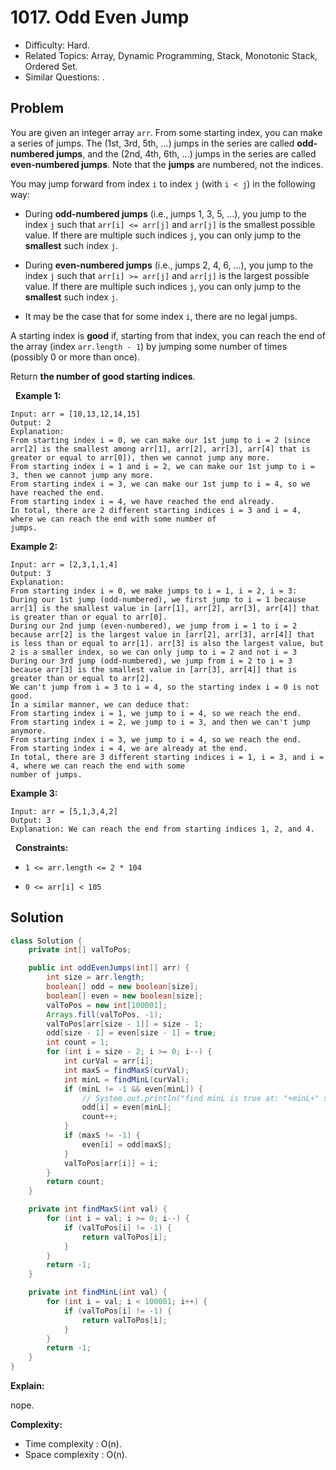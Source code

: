 # 1017. Odd Even Jump

- Difficulty: Hard.
- Related Topics: Array, Dynamic Programming, Stack, Monotonic Stack, Ordered Set.
- Similar Questions: .

## Problem

You are given an integer array ```arr```. From some starting index, you can make a series of jumps. The (1st, 3rd, 5th, ...) jumps in the series are called **odd-numbered jumps**, and the (2nd, 4th, 6th, ...) jumps in the series are called **even-numbered jumps**. Note that the **jumps** are numbered, not the indices.

You may jump forward from index ```i``` to index ```j``` (with ```i < j```) in the following way:


	
- During **odd-numbered jumps** (i.e., jumps 1, 3, 5, ...), you jump to the index ```j``` such that ```arr[i] <= arr[j]``` and ```arr[j]``` is the smallest possible value. If there are multiple such indices ```j```, you can only jump to the **smallest** such index ```j```.
	
- During **even-numbered jumps** (i.e., jumps 2, 4, 6, ...), you jump to the index ```j``` such that ```arr[i] >= arr[j]``` and ```arr[j]``` is the largest possible value. If there are multiple such indices ```j```, you can only jump to the **smallest** such index ```j```.
	
- It may be the case that for some index ```i```, there are no legal jumps.


A starting index is **good** if, starting from that index, you can reach the end of the array (index ```arr.length - 1```) by jumping some number of times (possibly 0 or more than once).

Return **the number of **good** starting indices**.

 
**Example 1:**

```
Input: arr = [10,13,12,14,15]
Output: 2
Explanation: 
From starting index i = 0, we can make our 1st jump to i = 2 (since arr[2] is the smallest among arr[1], arr[2], arr[3], arr[4] that is greater or equal to arr[0]), then we cannot jump any more.
From starting index i = 1 and i = 2, we can make our 1st jump to i = 3, then we cannot jump any more.
From starting index i = 3, we can make our 1st jump to i = 4, so we have reached the end.
From starting index i = 4, we have reached the end already.
In total, there are 2 different starting indices i = 3 and i = 4, where we can reach the end with some number of
jumps.
```

**Example 2:**

```
Input: arr = [2,3,1,1,4]
Output: 3
Explanation: 
From starting index i = 0, we make jumps to i = 1, i = 2, i = 3:
During our 1st jump (odd-numbered), we first jump to i = 1 because arr[1] is the smallest value in [arr[1], arr[2], arr[3], arr[4]] that is greater than or equal to arr[0].
During our 2nd jump (even-numbered), we jump from i = 1 to i = 2 because arr[2] is the largest value in [arr[2], arr[3], arr[4]] that is less than or equal to arr[1]. arr[3] is also the largest value, but 2 is a smaller index, so we can only jump to i = 2 and not i = 3
During our 3rd jump (odd-numbered), we jump from i = 2 to i = 3 because arr[3] is the smallest value in [arr[3], arr[4]] that is greater than or equal to arr[2].
We can't jump from i = 3 to i = 4, so the starting index i = 0 is not good.
In a similar manner, we can deduce that:
From starting index i = 1, we jump to i = 4, so we reach the end.
From starting index i = 2, we jump to i = 3, and then we can't jump anymore.
From starting index i = 3, we jump to i = 4, so we reach the end.
From starting index i = 4, we are already at the end.
In total, there are 3 different starting indices i = 1, i = 3, and i = 4, where we can reach the end with some
number of jumps.
```

**Example 3:**

```
Input: arr = [5,1,3,4,2]
Output: 3
Explanation: We can reach the end from starting indices 1, 2, and 4.
```

 
**Constraints:**


	
- ```1 <= arr.length <= 2 * 104```
	
- ```0 <= arr[i] < 105```



## Solution

```java
class Solution {
    private int[] valToPos;

    public int oddEvenJumps(int[] arr) {
        int size = arr.length;
        boolean[] odd = new boolean[size];
        boolean[] even = new boolean[size];
        valToPos = new int[100001];
        Arrays.fill(valToPos, -1);
        valToPos[arr[size - 1]] = size - 1;
        odd[size - 1] = even[size - 1] = true;
        int count = 1;
        for (int i = size - 2; i >= 0; i--) {
            int curVal = arr[i];
            int maxS = findMaxS(curVal);
            int minL = findMinL(curVal);
            if (minL != -1 && even[minL]) {
                // System.out.println("find minL is true at: "+minL+" start from "+i);
                odd[i] = even[minL];
                count++;
            }
            if (maxS != -1) {
                even[i] = odd[maxS];
            }
            valToPos[arr[i]] = i;
        }
        return count;
    }

    private int findMaxS(int val) {
        for (int i = val; i >= 0; i--) {
            if (valToPos[i] != -1) {
                return valToPos[i];
            }
        }
        return -1;
    }

    private int findMinL(int val) {
        for (int i = val; i < 100001; i++) {
            if (valToPos[i] != -1) {
                return valToPos[i];
            }
        }
        return -1;
    }
}
```

**Explain:**

nope.

**Complexity:**

* Time complexity : O(n).
* Space complexity : O(n).
